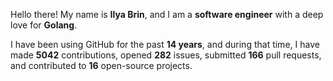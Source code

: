 Hello there! My name is **Ilya Brin**, and I am a **software engineer** with a deep love for **Golang**.

I have been using GitHub for the past **14 years**, and during that time, I have made **5042** contributions, opened **282** issues, submitted **166** pull requests, and contributed to **16** open-source projects.
